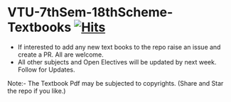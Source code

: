# VTU-7thSem-18thScheme-Textbooks [![Hits](https://hits.seeyoufarm.com/api/count/incr/badge.svg?url=https%3A%2F%2Fgithub.com%2FSANJAY-NT%2FVTU-7thSem-18thScheme-Textbooks&count_bg=%2379C83D&title_bg=%23555555&icon=&icon_color=%23E7E7E7&title=Views&edge_flat=false)](https://hits.seeyoufarm.com)

- If interested to add any new text books to the repo raise an issue and create a PR. All are welcome.
- All other subjects and Open Electives will be updated by next week. Follow for Updates. 

Note:- The Textbook Pdf may be subjected to copyrights.
(Share and Star the repo if you like.) 
 

